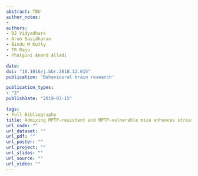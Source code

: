 ```yaml
---
abstract: TBU
author_notes:
- 
authors:
- DJ Vidyadhara
- Arun Sasidharan
- Bindu M Kutty 
- TR Raju
- Phalguni Anand Alladi

date: 
doi: "10.1016/j.bbr.2018.12.015"
publication: 'Behavioural brain research'

publication_types:
- "2"
publishDate: "2019-03-15" 

tags:
- Full Bibliography
title: Admixing MPTP-resistant and MPTP-vulnerable mice enhances striatal field potentials and calbindin-D28K expression to avert motor behaviour deficits
url_code: ""
url_dataset: ""
url_pdf: ""
url_poster: ""
url_project: ""
url_slides: ""
url_source: ""
url_video: ""
---
```

